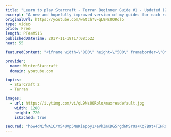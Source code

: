 ```yaml
---
title: "Learn to play Starcraft - Terran Beginner Guide #1 - Updated (2017 LOTV)"
excerpt: "A new and hopefully improved version of my guides for each race where I go over as many basics as possible while doing it live :)  I strongly believe that a super structured guide style is not very helpful compared to watching/playing the game actively.  Feedback is greatly appreciated. -- Watch live"
originalUrl: https://youtube.com/watch?v=qL9Ns0ORolo
type: video
price: Free
length: PT44M51S
publishedDateTime: 2017-11-19T17:08:52Z
heat: 55

featuredContent: "<iframe width=\"800\" height=\"500\" frameborder=\"0\" src=\"https://www.youtube.com/embed/qL9Ns0ORolo\" allow=\"accelerometer; autoplay; encrypted-media; gyroscope; picture-in-picture\" allowfullscreen></iframe>"

provider:
  name: WinterStarcraft
  domain: youtube.com

topics:
  - StarCraft 2
  - Terran

images:
  - url: https://i.ytimg.com/vi/qL9Ns0ORolo/maxresdefault.jpg
    width: 1280
    height: 720
    isCached: true

secured: "h6w4dN1fwA1C/m54UVp5NuKieppy1/eVkZmKDG5rgd6MSrOs+Kq7B9t+TIHR0W2Tr2X8D8h4dZpuf4Ci2eJ5XR0WqXdEmyG+Kz4FP/vQgtM6dm10JOofgZPkldFrHh+CmrGr+D6p5Rq2EiDhwFdQzjHA+CtbsNboGyXDcz60o8w6sO9kN9OVOch/8tAhVBpBzu+r4NJ9Pxo6lD8ydp8qYMciZHUdBxPkUbYAim339GYQ8nBLDLK3z5zFiwBQYw9d3xZlTWcj4bvWb+HpQigMr3RYDGGa9VkD0YNLW8mO1yUOdt/gfhqsg602if6U9HsN9Jbsmtnbxx/ofEUtY5v3ffWYPlAO8nydDlUrXXNwoWSnEU2AkNUTj0WrMvmkuAVgBRK0H3zrwQUuLeI2HYWz1Z0VpD7ZXG1PjXoEJ8v2UR0CMF3NKbow8Akr9XMY89ic;ttl99GN9TT5kshyeGUNcEg=="
---
```


